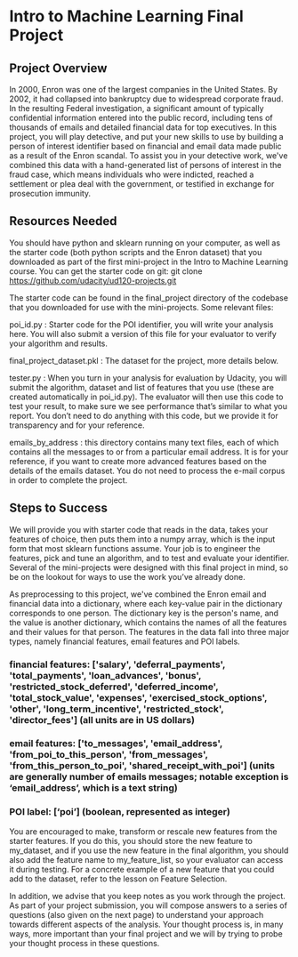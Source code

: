 # Intro to Machine Learning Final Project

## Project Overview

In 2000, Enron was one of the largest companies in the United States. By 2002, it had collapsed into bankruptcy due to widespread corporate fraud. In the resulting Federal investigation, a significant amount of typically confidential information entered into the public record, including tens of thousands of emails and detailed financial data for top executives. In this project, you will play detective, and put your new skills to use by building a person of interest identifier based on financial and email data made public as a result of the Enron scandal. To assist you in your detective work, we've combined this data with a hand-generated list of persons of interest in the fraud case, which means individuals who were indicted, reached a settlement or plea deal with the government, or testified in exchange for prosecution immunity.

## Resources Needed

You should have python and sklearn running on your computer, as well as the starter code (both python scripts and the Enron dataset) that you downloaded as part of the first mini-project in the Intro to Machine Learning course. You can get the starter code on git: git clone https://github.com/udacity/ud120-projects.git

The starter code can be found in the final_project directory of the codebase that you downloaded for use with the mini-projects. Some relevant files: 

poi_id.py : Starter code for the POI identifier, you will write your analysis here. You will also submit a version of this file for your evaluator to verify your algorithm and results. 

final_project_dataset.pkl : The dataset for the project, more details below. 

tester.py : When you turn in your analysis for evaluation by Udacity, you will submit the algorithm, dataset and list of features that you use (these are created automatically in poi_id.py). The evaluator will then use this code to test your result, to make sure we see performance that’s similar to what you report. You don’t need to do anything with this code, but we provide it for transparency and for your reference. 

emails_by_address : this directory contains many text files, each of which contains all the messages to or from a particular email address. It is for your reference, if you want to create more advanced features based on the details of the emails dataset. You do not need to process the e-mail corpus in order to complete the project.

## Steps to Success
We will provide you with starter code that reads in the data, takes your features of choice, then puts them into a numpy array, which is the input form that most sklearn functions assume. Your job is to engineer the features, pick and tune an algorithm, and to test and evaluate your identifier. Several of the mini-projects were designed with this final project in mind, so be on the lookout for ways to use the work you’ve already done.

As preprocessing to this project, we've combined the Enron email and financial data into a dictionary, where each key-value pair in the dictionary corresponds to one person. The dictionary key is the person's name, and the value is another dictionary, which contains the names of all the features and their values for that person. The features in the data fall into three major types, namely financial features, email features and POI labels.

### financial features: ['salary', 'deferral_payments', 'total_payments', 'loan_advances', 'bonus', 'restricted_stock_deferred', 'deferred_income', 'total_stock_value', 'expenses', 'exercised_stock_options', 'other', 'long_term_incentive', 'restricted_stock', 'director_fees'] (all units are in US dollars)

### email features: ['to_messages', 'email_address', 'from_poi_to_this_person', 'from_messages', 'from_this_person_to_poi', 'shared_receipt_with_poi'] (units are generally number of emails messages; notable exception is ‘email_address’, which is a text string)

### POI label: [‘poi’] (boolean, represented as integer)

You are encouraged to make, transform or rescale new features from the starter features. If you do this, you should store the new feature to my_dataset, and if you use the new feature in the final algorithm, you should also add the feature name to my_feature_list, so your evaluator can access it during testing. For a concrete example of a new feature that you could add to the dataset, refer to the lesson on Feature Selection.

In addition, we advise that you keep notes as you work through the project. As part of your project submission, you will compose answers to a series of questions (also given on the next page) to understand your approach towards different aspects of the analysis. Your thought process is, in many ways, more important than your final project and we will by trying to probe your thought process in these questions.